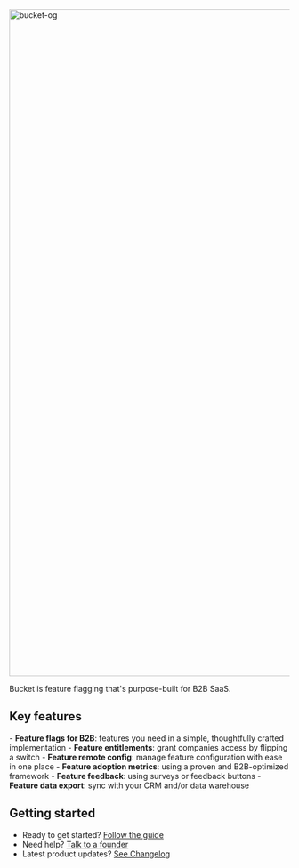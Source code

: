 <img width="1200" alt="bucket-og" src="https://github.com/user-attachments/assets/f14a7e82-2793-4d88-bec7-deed7b41a8cd" />

Bucket is feature flagging that's purpose-built for B2B SaaS.

## Key features


​- **Feature flags for B2B**: features you need in a simple, thoughtfully crafted implementation
​- **Feature entitlements**: grant companies access by flipping a switch
​- **Feature remote config**: manage feature configuration with ease in one place
​- **Feature adoption metrics**: using a proven and B2B-optimized framework
​- **Feature feedback**: using surveys or feedback buttons
​- **Feature data export**: sync with your CRM and/or data warehouse

## Getting started

- Ready to get started? [Follow the guide](https://docs.bucket.co/introduction/getting-started)
- Need help? [Talk to a founder](https://bucket.co/contact)
- Latest product updates? [See Changelog](https://bucket.co/changelog)
